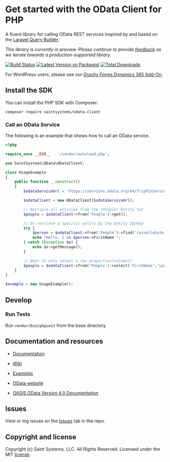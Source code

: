 # Get started with the OData Client for PHP

A fluent library for calling OData REST services inspired by and based on the [Laravel Query Builder](https://laravel.com/docs/5.4/queries).

*This library is currently in preview. Please continue to provide [feedback](https://github.com/saintsystems/odata-client-php/issues/new) as we iterate towards a production-supported library.*

[![Build Status](https://img.shields.io/travis/saintsystems/odata-client-php/master.svg?style=flat-square)](https://travis-ci.org/saintsystems/odata-client-php)
[![Latest Version on Packagist](https://img.shields.io/packagist/v/saintsystems/odata-client.svg?style=flat-square)](https://packagist.org/packages/saintsystems/odata-client)
[![Total Downloads](https://img.shields.io/packagist/dt/saintsystems/odata-client.svg?style=flat-square)](https://packagist.org/packages/saintsystems/odata-client)

For WordPress users, please see our [Gravity Forms Dynamics 365 Add-On](https://www.saintsystems.com/products/gravity-forms-dynamics-crm-add-on/).

## Install the SDK
You can install the PHP SDK with Composer.
```
composer require saintsystems/odata-client
```
### Call an OData Service

The following is an example that shows how to call an OData service.

```php
<?php

require_once __DIR__ . '/vendor/autoload.php';

use SaintSystems\OData\ODataClient;

class UsageExample
{
	public function __construct()
	{
		$odataServiceUrl = 'https://services.odata.org/V4/TripPinService';

		$odataClient = new ODataClient($odataServiceUrl);

		// Retrieve all entities from the "People" Entity Set
		$people = $odataClient->from('People')->get();

		// Or retrieve a specific entity by the Entity ID/Key
		try {
			$person = $odataClient->from('People')->find('russellwhyte');
			echo "Hello, I am $person->FirstName ";
		} catch (Exception $e) {
			echo $e->getMessage();
		}

		// Want to only select a few properties/columns?
		$people = $odataClient->from('People')->select('FirstName','LastName')->get();
	}
}

$example = new UsageExample();
```

## Develop

### Run Tests

Run ```vendor/bin/phpunit``` from the base directory.


## Documentation and resources

* [Documentation](https://github.com/saintsystems/odata-client-php/wiki/Example-Calls)

* [Wiki](https://github.com/saintsystems/odata-client-php/wiki)

* [Examples](https://github.com/saintsystems/odata-client-php/wiki/Example-calls)

* [OData website](http://www.odata.org)

* [OASIS OData Version 4.0 Documentation](http://docs.oasis-open.org/odata/odata/v4.0/odata-v4.0-part1-protocol.html)

## Issues

View or log issues on the [Issues](https://github.com/saintsystems/odata-client-php/issues) tab in the repo.

## Copyright and license

Copyright (c) Saint Systems, LLC. All Rights Reserved. Licensed under the MIT [license](LICENSE).
